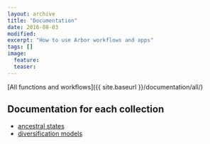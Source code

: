 ```yaml
---
layout: archive
title: "Documentation"
date: 2016-08-03
modified:
excerpt: "How to use Arbor workflows and apps"
tags: []
image:
  feature:
  teaser:
---
```


[All functions and workflows]({{ site.baseurl }}/documentation/all/)

## Documentation for each collection
- [ancestral states]({{site.baseurl}}/documentation/ancestralStates/)
- [diversification models]({{site.baseurl}}/documentation/diversificationModels/)

